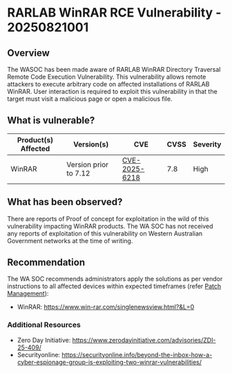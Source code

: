 # RARLAB WinRAR RCE Vulnerability - 20250821001

## Overview

The WASOC has been made aware of RARLAB WinRAR Directory Traversal Remote Code Execution Vulnerability. This vulnerability allows remote attackers to execute arbitrary code on affected installations of RARLAB WinRAR. User interaction is required to exploit this vulnerability in that the target must visit a malicious page or open a malicious file.

## What is vulnerable?

| Product(s) Affected | Version(s) | CVE                                                                                                                                       | CVSS          | Severity                                                        |
| ------------------- | ---------- | ----------------------------------------------------------------------------------------------------------------------------------------- | ------------- | --------------------------------------------------------------- |
| WinRAR    | Version prior to 7.12   | [CVE-2025-6218](https://nvd.nist.gov/vuln/detail/CVE-2025-6218)                                                                         | 7.8     | High      |


## What has been observed?

There are reports of Proof of concept for exploitation in the wild of this vulnerability impacting WinRAR products. The WA SOC has not received any reports of exploitation of this vulnerability on Western Australian Government networks at the time of writing.

## Recommendation

The WA SOC recommends administrators apply the solutions as per vendor instructions to all affected devices within expected timeframes (refer [Patch Management](../guidelines/patch-management.md)):

- WinRAR: <https://www.win-rar.com/singlenewsview.html?&L=0>

### Additional Resources

- Zero Day Initiative: <https://www.zerodayinitiative.com/advisories/ZDI-25-409/>
- Securityonline: <https://securityonline.info/beyond-the-inbox-how-a-cyber-espionage-group-is-exploiting-two-winrar-vulnerabilities/>